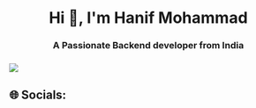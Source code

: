 <h1 align="center">Hi 👋, I'm Hanif Mohammad</h1>

###
<h3 align="center">A Passionate Backend developer from India</h3>

###
[![](https://visitcount.itsvg.in/api?id=ArshadMQ&icon=0&color=0)](https://visitcount.itsvg.in)

## 🌐 Socials:
